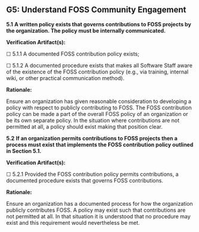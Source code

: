 ## G5: Understand FOSS Community Engagement

**5.1** **A written policy exists that governs contributions to FOSS projects by the organization. The policy must be internally communicated.**

**Verification Artifact(s):**

☐ 5.1.1 A documented FOSS contribution policy exists;

☐ 5.1.2 A documented procedure exists that makes all Software Staff aware of the existence of the FOSS contribution policy (e.g., via training, internal wiki, or other practical communication method).

**Rationale:**

Ensure an organization has given reasonable consideration to developing a policy with respect to publicly contributing to FOSS. The FOSS contribution policy can be made a part of the overall FOSS policy of an organization or be its own separate policy. In the situation where contributions are not permitted at all, a policy should exist making that position clear.

**5.2** **If an organization permits contributions to FOSS projects then a process must exist that implements the FOSS contribution policy outlined in Section 5.1.**

**Verification Artifact(s):**

☐ 5.2.1 Provided the FOSS contribution policy permits contributions, a documented procedure exists that governs FOSS contributions.

**Rationale:**

Ensure an organization has a documented process for how the organization publicly contributes FOSS. A policy may exist such that contributions are not permitted at all. In that situation it is understood that no procedure may exist and this requirement would nevertheless be met.
